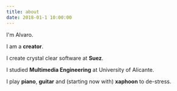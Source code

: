 ```yaml
---
title: about
date: 2018-01-1 10:00:00
---
```


I'm Alvaro.

I am a **creator**.

I create crystal clear software at **Suez**.

I studied **Multimedia Engineering** at University of Alicante.

I play **piano**, **guitar** and (starting now with) **xaphoon** to de-stress.
